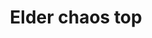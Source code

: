 ---
layout: item
title: Elder chaos top
item-id: 20517
datatable: true
id: 20517
name: "Elder chaos top"
members: true
lowalch: 320
highalch: 480
examine: "The robes worn by the dangerous elder druids."
monsters:
  - id: 6607
    name: "Elder Chaos druid"
    members: true
    combat_level: 129
    wiki_url: "https://oldschool.runescape.wiki/w/Elder_Chaos_druid"
    drops:
      - quantity: "1"
        rarity: 0.0007047216349541931
    image: "https://oldschool.runescape.wiki/images/thumb/9/9c/Elder_Chaos_druid.png/150px-Elder_Chaos_druid.png?559f2"
---